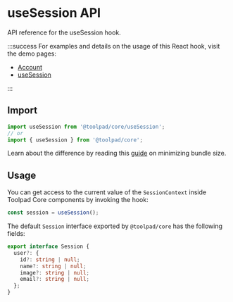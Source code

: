 # useSession API

<p class="description">API reference for the useSession hook.</p>

:::success
For examples and details on the usage of this React hook, visit the demo pages:

- [Account](/toolpad/core/react-account/)
- [useSession](/toolpad/core/react-use-session/)

:::

## Import

```js
import useSession from '@toolpad/core/useSession';
// or
import { useSession } from '@toolpad/core';
```

Learn about the difference by reading this [guide](https://mui.com/material-ui/guides/minimizing-bundle-size/) on minimizing bundle size.

## Usage

You can get access to the current value of the `SessionContext` inside Toolpad Core components by invoking the hook:

```js
const session = useSession();
```

The default `Session` interface exported by `@toolpad/core` has the following fields:

```ts
export interface Session {
  user?: {
    id?: string | null;
    name?: string | null;
    image?: string | null;
    email?: string | null;
  };
}
```
